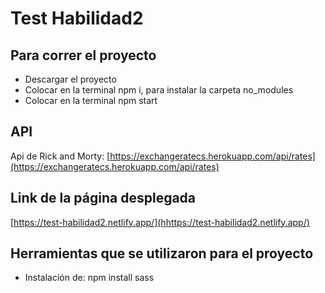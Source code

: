 # Test Habilidad2

## Para correr el proyecto
- Descargar el proyecto
- Colocar en la terminal npm i, para instalar la carpeta no_modules
- Colocar en la terminal npm start

## API
Api de Rick and Morty: [https://exchangeratecs.herokuapp.com/api/rates](https://exchangeratecs.herokuapp.com/api/rates)

## Link de la página desplegada
[https://test-habilidad2.netlify.app/](hhttps://test-habilidad2.netlify.app/)

## Herramientas que se utilizaron para el proyecto
- Instalación de: npm install sass
